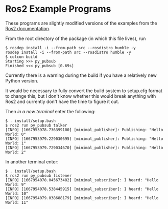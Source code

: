 # Ros2 Example Programs

These programs are slightly modified versions of the examples
from the [Ros2 documentation](https://docs.ros.org/en/humble/Tutorials.html).

From the root directory of the package (in which this file lives), run

```shell
$ rosdep install -i --from-path src --rosdistro humble -y
rosdep install -i --from-path src --rosdistro humble -y
$ colcon build
Starting >>> py_pubsub
Finished <<< py_pubsub [0.69s]
```

Currently there is a warning during the build if you have a relatively new
Python version.

It would be necessary to fully convert the build system to setup.cfg format to
change this, but I don't know whether this would break anything with Ros2 and
currently don't have the time to figure it out.

Then *in a new terminal* enter the following:

```shell
$ . install/setup.bash
$ ros2 run py_pubsub talker
[INFO] [1667953978.736399100] [minimal_publisher]: Publishing: "Hello World: 0"
[INFO] [1667953979.229030695] [minimal_publisher]: Publishing: "Hello World: 1"
[INFO] [1667953979.729034670] [minimal_publisher]: Publishing: "Hello World: 2"
```

In another terminal enter:

```shell
$ . install/setup.bash
$ ros2 run py_pubsub listener
[INFO] [1667954078.045673482] [minimal_subscriber]: I heard: "Hello World: 9"
[INFO] [1667954078.538445915] [minimal_subscriber]: I heard: "Hello World: 10"
[INFO] [1667954079.038688179] [minimal_subscriber]: I heard: "Hello World: 11"
```

